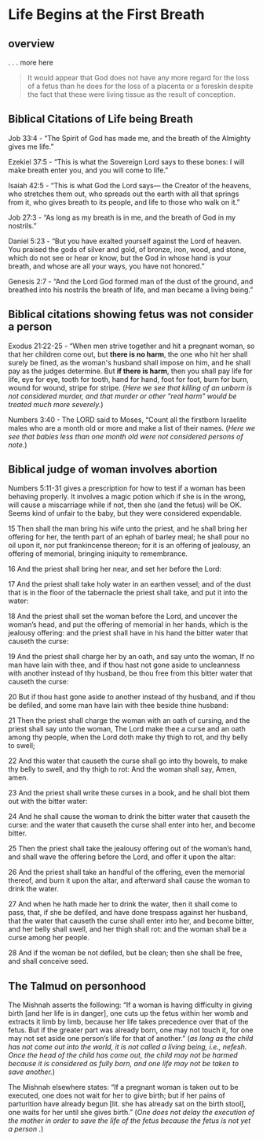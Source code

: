 # Life Begins at the First Breath

## overview

. . .  more here

> It would appear that God does not have any more regard for the loss of a fetus than he does for the loss of a placenta or a foreskin despite the fact that these were living tissue as the result of conception.


## Biblical Citations of Life being Breath

Job 33:4 - “The Spirit of God has made me, and the breath of the Almighty gives me life.”

Ezekiel 37:5 - “This is what the Sovereign Lord says to these bones: I will make breath enter you, and you will come to life.”

Isaiah 42:5 - “This is what God the Lord says— the Creator of the heavens, who stretches them out, who spreads out the earth with all that springs from it, who gives breath to its people, and life to those who walk on it.”

Job 27:3 - “As long as my breath is in me, and the breath of God in my nostrils.”

Daniel 5:23 - “But you have exalted yourself against the Lord of heaven. You praised the gods of silver and gold, of bronze, iron, wood, and stone, which do not see or hear or know, but the God in whose hand is your breath, and whose are all your ways, you have not honored.”

Genesis 2:7 - “And the Lord God formed man of the dust of the ground, and breathed into his nostrils the breath of life, and man became a living being.”

## Biblical citations showing fetus was not consider a person

Exodus 21:22-25 - “When men strive together and hit a pregnant woman, so that her children come out, but **there is no harm**, the one who hit her shall surely be fined, as the woman's husband shall impose on him, and he shall pay as the judges determine. But **if there is harm**, then you shall pay life for life, eye for eye, tooth for tooth, hand for hand, foot for foot, burn for burn, wound for wound, stripe for stripe.  (_Here we see that killing of an unborn is not considered murder, and that murder or other "real harm" would be treated much more severely._)

Numbers 3:40 - The LORD said to Moses, “Count all the firstborn Israelite males who are a month old or more and make a list of their names.  (_Here we see that babies less than one month old were not considered persons of note._)

## Biblical judge of woman involves abortion

Numbers 5:11-31 gives a prescription for how to test if a woman has been behaving properly.  It involves a magic potion which if she is in the wrong, will cause a miscarriage while if not, then she (and the fetus) will be OK.  Seems kind of unfair to the baby, but they were considered expendable.

15 Then shall the man bring his wife unto the priest, and he shall bring her offering for her, the tenth part of an ephah of barley meal; he shall pour no oil upon it, nor put frankincense thereon; for it is an offering of jealousy, an offering of memorial, bringing iniquity to remembrance.

16 And the priest shall bring her near, and set her before the Lord:

17 And the priest shall take holy water in an earthen vessel; and of the dust that is in the floor of the tabernacle the priest shall take, and put it into the water:

18 And the priest shall set the woman before the Lord, and uncover the woman’s head, and put the offering of memorial in her hands, which is the jealousy offering: and the priest shall have in his hand the bitter water that causeth the curse:

19 And the priest shall charge her by an oath, and say unto the woman, If no man have lain with thee, and if thou hast not gone aside to uncleanness with another instead of thy husband, be thou free from this bitter water that causeth the curse:

20 But if thou hast gone aside to another instead of thy husband, and if thou be defiled, and some man have lain with thee beside thine husband:

21 Then the priest shall charge the woman with an oath of cursing, and the priest shall say unto the woman, The Lord make thee a curse and an oath among thy people, when the Lord doth make thy thigh to rot, and thy belly to swell;

22 And this water that causeth the curse shall go into thy bowels, to make thy belly to swell, and thy thigh to rot: And the woman shall say, Amen, amen.

23 And the priest shall write these curses in a book, and he shall blot them out with the bitter water:

24 And he shall cause the woman to drink the bitter water that causeth the curse: and the water that causeth the curse shall enter into her, and become bitter.

25 Then the priest shall take the jealousy offering out of the woman’s hand, and shall wave the offering before the Lord, and offer it upon the altar:

26 And the priest shall take an handful of the offering, even the memorial thereof, and burn it upon the altar, and afterward shall cause the woman to drink the water.

27 And when he hath made her to drink the water, then it shall come to pass, that, if she be defiled, and have done trespass against her husband, that the water that causeth the curse shall enter into her, and become bitter, and her belly shall swell, and her thigh shall rot: and the woman shall be a curse among her people.

28 And if the woman be not defiled, but be clean; then she shall be free, and shall conceive seed.



## The Talmud on personhood

The Mishnah asserts the following: “If a woman is having difficulty in giving birth [and her life is in danger], one cuts up the fetus within her womb and extracts it limb by limb, because her life takes precedence over that of the fetus. But if the greater part was already born, one may not touch it, for one may not set aside one person’s life for that of another.”  (_as long as the child has not come out into the world, it is not called a living being, i.e., nefesh. Once the head of the child has come out, the child may not be harmed because it is considered as fully born, and one life may not be taken to save another._)

The Mishnah elsewhere states: “If a pregnant woman is taken out to be executed, one does not wait for her to give birth; but if her pains of parturition have already begun [lit. she has already sat on the birth stool], one waits for her until she gives birth.” (_One does not delay the execution of the mother in order to save the life of the fetus because the fetus is not yet a person ._)

